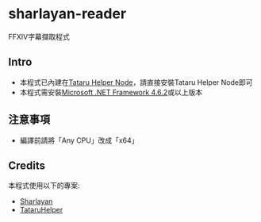 # sharlayan-reader

FFXIV字幕擷取程式

## Intro

-   本程式已內建在[Tataru Helper Node](https://home.gamer.com.tw/artwork.php?sn=5323128)，請直接安裝Tataru Helper Node即可
-   本程式需安裝[Microsoft .NET Framework 4.6.2](https://go.microsoft.com/fwlink/?linkid=780596)或以上版本

## 注意事項

-   編譯前請將「Any CPU」改成「x64」

## Credits

本程式使用以下的專案:

-   [Sharlayan](https://github.com/FFXIVAPP/sharlayan)
-   [TataruHelper](https://github.com/NightlyRevenger/TataruHelper)
